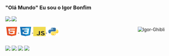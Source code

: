 ### "Olá Mundo" Eu sou o Igor Bonfim
<div>
  <a href="https://github.com/bonfim-igor">
  <img height=169 align="center" src="https://github-readme-stats.vercel.app/api?username=bonfim-igor&show_icons=true&theme=midnight-purple&include_all_commits=true">
  <img height=169 align="center" src="https://github-readme-stats.vercel.app/api/top-langs/?username=bonfim-igor&layout=compact&langs_count=16&show_icons=true&theme=midnight-purple">
</div>
<div style="display: inline_block"><br>
  <img align="center" alt="Igor-HTML" height="30" width="40" src="https://raw.githubusercontent.com/devicons/devicon/master/icons/html5/html5-original.svg">
  <img align="center" alt="Igor-CSS" height="30" width="40" src="https://raw.githubusercontent.com/devicons/devicon/master/icons/css3/css3-original.svg">
  <img align="center" alt="Igor-Js" height="30" width="40" src="https://raw.githubusercontent.com/devicons/devicon/master/icons/javascript/javascript-original.svg">
  <img align="center" alt="Igor-Python" height="30" width="40" src="https://raw.githubusercontent.com/devicons/devicon/master/icons/python/python-original.svg">
  <img height="100em" align="right" alt="Igor-Ghibli" src="https://cdn.discordapp.com/attachments/1126588035627225119/1373172196083499068/ghibli.jpg?ex=682971c3&is=68282043&hm=489907d7396367585883ab0bc575d5f21fceb44621c892596124acc1c384844a&">
</div>

##

<div>
  <a href="https://www.youtube.com/@bonfim-igor" target="_blank"><img height="25px" src="https://img.shields.io/badge/Youtube-FF0000?style-for-the-badge&logo=youtube&logoColor=white" target="_blank"></a>
  <a href="https://instagram.com/x_igox" target="_blank"><img height="25px" src="https://img.shields.io/badge/-Instagram-%23E4405F?style=for-the-badge&logo=instagram&logoColor=white" target="_blank"></a>
  <a href="https://www.twitch.tv/bonfim_igor" target="_blank"><img height="25px" src="https://img.shields.io/badge/Twitch-9146FF?style=for-the-badge&logo=twitch&logoColor=white" target="_blank"></a>
  <a href="mailto:igor.bonfim662@gmail.com" target="_blank"><img height="25px" src="https://img.shields.io/badge/-Gmail-%233333?style=for-the-badge&logo=gmail&logoColor=white" target="_blank"></a>
</div>
